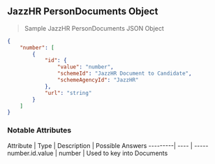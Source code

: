 ## JazzHR PersonDocuments Object

> Sample JazzHR PersonDocuments JSON Object

```json
{
    "number": [
        {
            "id": {
                "value": "number",
                "schemeId": "JazzHR Document to Candidate",
                "schemeAgencyId": "JazzHR"
            },
            "url": "string"
        }
    ]
}
```
### Notable Attributes

Attribute | Type | Description | Possible Answers
---------| ---- | -----
number.id.value | number | Used to key into Documents